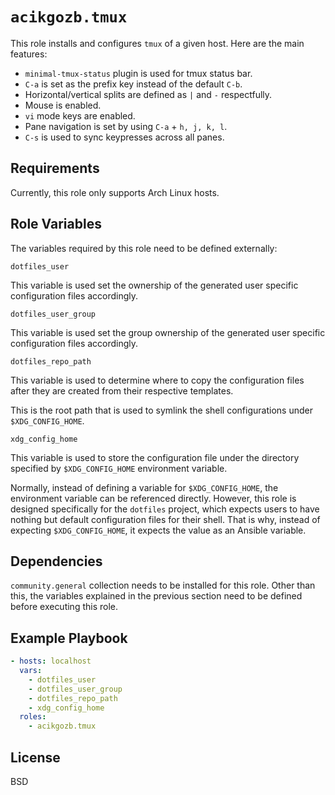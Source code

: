 # `acikgozb.tmux`

This role installs and configures `tmux` of a given host.
Here are the main features:

- `minimal-tmux-status` plugin is used for tmux status bar.
- `C-a` is set as the prefix key instead of the default `C-b`.
- Horizontal/vertical splits are defined as `|` and `-` respectfully.
- Mouse is enabled.
- `vi` mode keys are enabled.
- Pane navigation is set by using `C-a` + `h, j, k, l`.
- `C-s` is used to sync keypresses across all panes.

## Requirements

Currently, this role only supports Arch Linux hosts.

## Role Variables

The variables required by this role need to be defined externally:

`dotfiles_user`

This variable is used set the ownership of the generated user specific configuration files accordingly.

`dotfiles_user_group`

This variable is used set the group ownership of the generated user specific configuration files accordingly.

`dotfiles_repo_path`

This variable is used to determine where to copy the configuration files after they are created from their respective templates.

This is the root path that is used to symlink the shell configurations under `$XDG_CONFIG_HOME`.

`xdg_config_home`

This variable is used to store the configuration file under the directory specified by `$XDG_CONFIG_HOME` environment variable.

Normally, instead of defining a variable for `$XDG_CONFIG_HOME`, the environment variable can be referenced directly.
However, this role is designed specifically for the `dotfiles` project, which expects users to have nothing but default configuration files for their shell. That is why, instead of expecting `$XDG_CONFIG_HOME`, it expects the value as an Ansible variable.

## Dependencies

`community.general` collection needs to be installed for this role.
Other than this, the variables explained in the previous section need to be defined before executing this role.

## Example Playbook

```yml
- hosts: localhost
  vars:
    - dotfiles_user
    - dotfiles_user_group
    - dotfiles_repo_path
    - xdg_config_home
  roles:
    - acikgozb.tmux
```

## License

BSD
